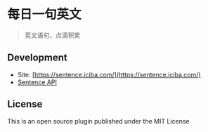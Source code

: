 # 每日一句英文

> 英文语句，点滴积累

## Development

* Site: [https://sentence.iciba.com/](https://sentence.iciba.com/)
* [Sentence API](https://sentence.iciba.com/index.php?c=dailysentence&m=getTodaySentence&_=1547327206019)

## License

This is an open source plugin published under the MIT License